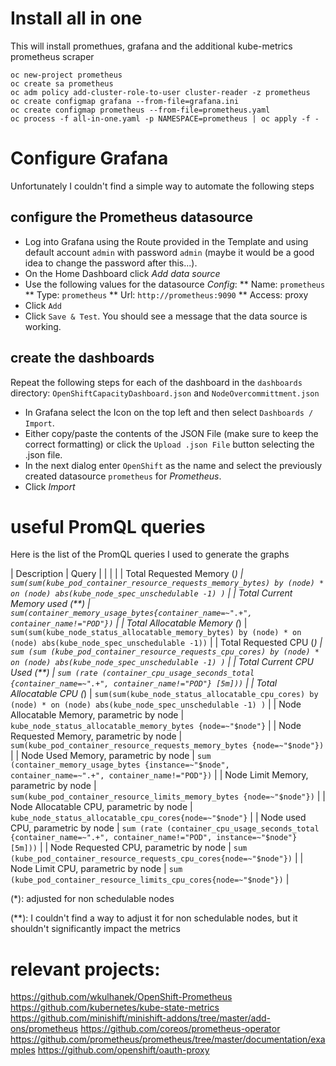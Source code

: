 # Install all in one
This will install promethues, grafana and the additional kube-metrics prometheus scraper
```
oc new-project prometheus
oc create sa prometheus
oc adm policy add-cluster-role-to-user cluster-reader -z prometheus
oc create configmap grafana --from-file=grafana.ini
oc create configmap prometheus --from-file=prometheus.yaml
oc process -f all-in-one.yaml -p NAMESPACE=prometheus | oc apply -f -

```

# Configure Grafana
Unfortunately I couldn't find a simple way to automate the following steps

## configure the Prometheus datasource

* Log into Grafana using the Route provided in the Template and using default account `admin` with password `admin` (maybe it would be a good idea to change the password after this...).
* On the Home Dashboard click *Add data source*
* Use the following values for the datasource *Config*:
** Name: `prometheus`
** Type: `prometheus`
** Url: `http://prometheus:9090`
** Access: proxy
* Click `Add`
* Click `Save & Test`. You should see a message that the data source is working.

## create the dashboards

Repeat the following steps for each of the dashboard in the `dashboards` directory: `OpenShiftCapacityDashboard.json` and `NodeOvercommittment.json`
* In Grafana select the Icon on the top left and then select `Dashboards / Import`.
* Either copy/paste the contents of the JSON File (make sure to keep the correct formatting) or click the `Upload .json File` button selecting the .json file.
* In the next dialog enter `OpenShift` as the name and select the previously created datasource `prometheus` for *Prometheus*.
* Click *Import*


# useful PromQL queries
Here is the list of the PromQL queries I used to generate the graphs

| Description  | Query  |
| | |
| Total Requested Memory (*)  | `sum(sum(kube_pod_container_resource_requests_memory_bytes) by (node) * on (node) abs(kube_node_spec_unschedulable -1) )`  |
| Total Current Memory used (**) | `sum(container_memory_usage_bytes{container_name=~".+", container_name!="POD"})`  |
| Total Allocatable Memory (*) | `sum(sum(kube_node_status_allocatable_memory_bytes) by (node) * on (node) abs(kube_node_spec_unschedulable -1))`  |
| Total Requested CPU (*)  | `sum (sum (kube_pod_container_resource_requests_cpu_cores) by (node) * on (node) abs(kube_node_spec_unschedulable -1) )`  |
| Total Current CPU Used (**) | `sum (rate (container_cpu_usage_seconds_total {container_name=~".+", container_name!="POD"} [5m]))`  |
| Total Allocatable CPU (*)  |  `sum(sum(kube_node_status_allocatable_cpu_cores) by (node) * on (node) abs(kube_node_spec_unschedulable -1) )` |
| Node Allocatable Memory, parametric by node  | `kube_node_status_allocatable_memory_bytes {node=~"$node"}`  |
| Node Requested Memory, parametric by node  | `sum(kube_pod_container_resource_requests_memory_bytes {node=~"$node"})`  |
| Node Used Memory, parametric by node  | `sum (container_memory_usage_bytes {instance=~"$node", container_name=~".+", container_name!="POD"})`  |
| Node Limit Memory, parametric by node  | `sum(kube_pod_container_resource_limits_memory_bytes {node=~"$node"})`  |
| Node Allocatable CPU, parametric by node  | `kube_node_status_allocatable_cpu_cores{node=~"$node"}`  |
| Node used CPU, parametric by node  | `sum (rate (container_cpu_usage_seconds_total {container_name=~".+", container_name!="POD", instance=~"$node"} [5m]))`  |
| Node Requested CPU, parametric by node  | `sum (kube_pod_container_resource_requests_cpu_cores{node=~"$node"})`  |
| Node Limit CPU, parametric by node  | `sum (kube_pod_container_resource_limits_cpu_cores{node=~"$node"})`  |

(*): adjusted for non schedulable nodes

(**): I couldn't find a way to adjust it for non schedulable nodes, but it shouldn't significantly impact the metrics


# relevant projects:
https://github.com/wkulhanek/OpenShift-Prometheus
https://github.com/kubernetes/kube-state-metrics
https://github.com/minishift/minishift-addons/tree/master/add-ons/prometheus
https://github.com/coreos/prometheus-operator
https://github.com/prometheus/prometheus/tree/master/documentation/examples
https://github.com/openshift/oauth-proxy

